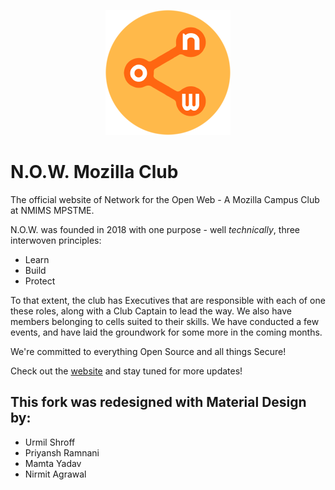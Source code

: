 <p align="center"><img src="./img/now-circle.png" alt="N.O.W."/></p>

# N.O.W. Mozilla Club
The official website of Network for the Open Web - A Mozilla Campus Club at NMIMS MPSTME.

N.O.W. was founded in 2018 with one purpose - well *technically*, three interwoven principles:
- Learn
- Build
- Protect

To that extent, the club has Executives that are responsible with each of one these roles, along with a Club Captain to lead the way. We also have members belonging to cells suited to their skills.
We have conducted a few events, and have laid the groundwork for some more in the coming months.

We're committed to everything Open Source and all things Secure!

Check out the [website](http://nowmozilla.club) and stay tuned for more updates!

## This fork was redesigned with Material Design by:
- Urmil Shroff
- Priyansh Ramnani
- Mamta Yadav
- Nirmit Agrawal

